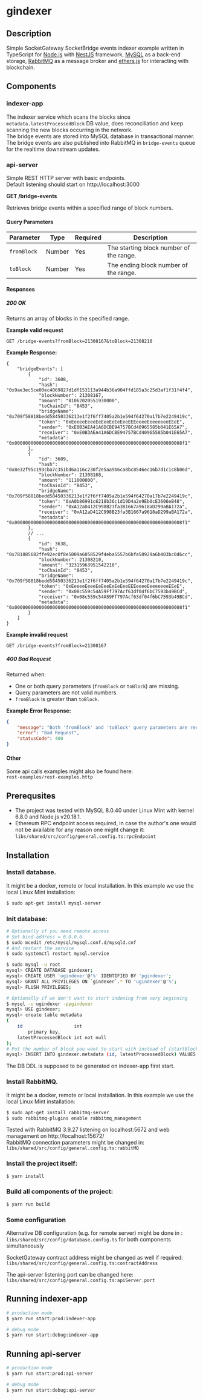 # gindexer

## Description

Simple SocketGateway SocketBridge events indexer example written in TypeScript for [Node.js](https://nodejs.org/en) with [NestJS](https://docs.nestjs.com/) 
framework, 
[MySQL](https://www.mysql.com/) as a back-end storage, [RabbitMQ](https://www.rabbitmq.com/) as a message broker and [ethers.js](https://docs.ethers.org/v6/) for 
interacting with blockchain.

## Components

### indexer-app
The indexer service which scans the blocks since `metadata.latestProcessedBlock` DB value, does reconciliation and keep scanning the new blocks occurring in 
the network.\
The bridge events are stored into MySQL database in transactional manner.\
The bridge events are also published into RabbitMQ in `bridge-events` queue for the realtime downstream updates. 

### api-server
Simple REST HTTP server with basic endpoints.\
Default listening should start on http://localhost:3000

**GET /bridge-events**

Retrieves bridge events within a specified range of block numbers.

#### **Query Parameters**
| Parameter  | Type   | Required | Description                                     |
|------------|--------|----------|-------------------------------------------------|
| `fromBlock` | Number | Yes      | The starting block number of the range.         |
| `toBlock`   | Number | Yes      | The ending block number of the range.           |

#### **Responses**

##### **200 OK**
Returns an array of blocks in the specified range.

**Example valid request**

`GET /bridge-events?fromBlock=21308167&toBlock=21308210`

**Example Response:**
```json5
{
    "bridgeEvents": [
        {
            "id": 3608,
            "hash": "0x9ae3ec5ce00ec4069827d1df153113a944b36a904ffd185a3c25d3af1f31f4f4",
            "blockNumber": 21308167,
            "amount": "81062020551930000",
            "toChainId": "8453",
            "bridgeName": "0x709f58818bedd58450336213e1f2f6ff7405a2b1e594f64270a17b7e2249419c",
            "token": "0xEeeeeEeeeEeEeeEeEeEeeEEEeeeeEeeeeeeeEEeE",
            "sender": "0xE0B3AEA41A6DCBE94757BCd40965585b041E65A7",
            "receiver": "0xE0B3AEA41A6DCBE94757BCd40965585b041E65A7",
            "metadata": "0x00000000000000000000000000000000000000000000000000000000000008f1"
        },
        {
            "id": 3609,
            "hash": "0x8e32f95c193cba7c351bd6a116c230f2e5aa9b6ca8bc8546ec16b7d1c1c8b06d",
            "blockNumber": 21308168,
            "amount": "111000000",
            "toChainId": "8453",
            "bridgeName": "0x709f58818bedd58450336213e1f2f6ff7405a2b1e594f64270a17b7e2249419c",
            "token": "0xA0b86991c6218b36c1d19D4a2e9Eb0cE3606eB48",
            "sender": "0xA12aD412C998B23fa3B1667a9618aD299aBA172a",
            "receiver": "0xA12aD412C998B23fa3B1667a9618aD299aBA172a",
            "metadata": "0x00000000000000000000000000000000000000000000000000000000000008f1"
        },
        // ...
        {
            "id": 3638,
            "hash": "0x781885682ffe92ec0f8e5009a6058529f4eba5557b6bfa50929a6b403bc0d6cc",
            "blockNumber": 21308210,
            "amount": "32315963951542210",
            "toChainId": "8453",
            "bridgeName": "0x709f58818bedd58450336213e1f2f6ff7405a2b1e594f64270a17b7e2249419c",
            "token": "0xEeeeeEeeeEeEeeEeEeEeeEEEeeeeEeeeeeeeEEeE",
            "sender": "0x08c559c54A59Ff797Acf63df04f6bC7593b49BCd",
            "receiver": "0x08c559c54A59Ff797Acf63df04f6bC7593b49BCd",
            "metadata": "0x00000000000000000000000000000000000000000000000000000000000008f1"
        }
    ]
}
```
**Example invalid request**

`GET /bridge-events?fromBlock=21308167`

##### **400 Bad Request**
Returned when:
- One or both query parameters (`fromBlock` or `toBlock`) are missing.
- Query parameters are not valid numbers.
- `fromBlock` is greater than `toBlock`.

**Example Error Response:**
```json
{
    "message": "Both 'fromBlock' and 'toBlock' query parameters are required!",
    "error": "Bad Request",
    "statusCode": 400
}
```

#### **Other**
Some api calls examples might also be found here:\
`rest-examples/rest-examples.http`

## Prerequsites

- The project was tested with MySQL 8.0.40 under Linux Mint with kernel 6.8.0 and Node.js v20.18.1.
- Ethereum RPC endpoint access required, in case the author's one would not be available for any reason one might change it:\
`libs/shared/src/config/general.config.ts:rpcEndpoint`

## Installation
### Install database. 
It might be a docker, remote or local installation. In this example we use the local Linux Mint installation:
```bash
$ sudo apt-get install mysql-server
````
### Init database:
```bash
# Optionally if you need remote access
# Set bind-address = 0.0.0.0
$ sudo mcedit /etc/mysql/mysql.conf.d/mysqld.cnf
# And restart the service 
$ sudo systemctl restart mysql.service 

$ sudo mysql -u root
mysql> CREATE DATABASE gindexer;
mysql> CREATE USER 'ugindexer'@'%' IDENTIFIED BY 'pgindexer';
mysql> GRANT ALL PRIVILEGES ON `gindexer`.* TO 'ugindexer'@'%';
mysql> FLUSH PRIVILEGES;

# Optionally if we don't want to start indexing from very beginning
$ mysql -u ugindexer -ppgindexer
mysql> USE gindexer;
mysql> create table metadata
(
    id                   int 
        primary key,
    latestProcessedBlock int not null
);
# Put the number of block you want to start with instead of {startBlockNum}
mysql> INSERT INTO gindexer.metadata (id, latestProcessedBlock) VALUES (0, {startBlockNum});
```
The DB DDL is supposed to be generated on indexer-app first start. 

### Install RabbitMQ.
It might be a docker, remote or local installation. In this example we use the local Linux Mint installation:
```bash
$ sudo apt-get install rabbitmq-server
$ sudo rabbitmq-plugins enable rabbitmq_management
````
Tested with RabbitMQ 3.9.27 listening on localhost:5672 and web management on http://localhost:15672/ \
RabbitMQ connection parameters might be changed in: \
`libs/shared/src/config/general.config.ts:rabbitMQ`
### Install the project itself:
```bash
$ yarn install
```
### Build all components of the project:
```bash
$ yarn run build
```
### Some configuration
Alternative DB configuration (e.g. for remote server) might be done in :\
`libs/shared/src/config/database.config.ts` for both components simultaneously

SocketGateway contract address might be changed as well if required:\
`libs/shared/src/config/general.config.ts:contractAddress`

The api-server listening port can be changed here:\
`libs/shared/src/config/general.config.ts:apiServer.port`

## Running indexer-app

```bash
# production mode
$ yarn run start:prod:indexer-app
```
```bash
# debug mode
$ yarn run start:debug:indexer-app
```

## Running api-server

```bash
# production mode
$ yarn run start:prod:api-server
```
```bash
# debug mode
$ yarn run start:debug:api-server
```
